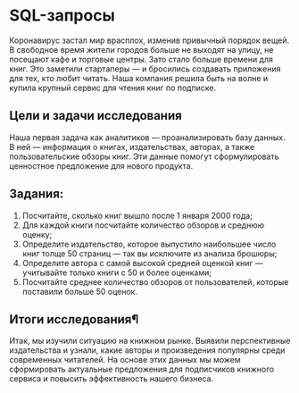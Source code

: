 # SQL-запросы
Коронавирус застал мир врасплох, изменив привычный порядок вещей. В свободное время жители городов больше не выходят на улицу, не посещают кафе и торговые центры. Зато стало больше времени для книг. Это заметили стартаперы — и бросились создавать приложения для тех, кто любит читать. Наша компания решила быть на волне и купила крупный сервис для чтения книг по подписке.

## Цели и задачи исследования
Наша первая задача как аналитиков — проанализировать базу данных. В ней — информация о книгах, издательствах, авторах, а также пользовательские обзоры книг. Эти данные помогут сформулировать ценностное предложение для нового продукта.

## Задания:
1. Посчитайте, сколько книг вышло после 1 января 2000 года;
2. Для каждой книги посчитайте количество обзоров и среднюю оценку;
3. Определите издательство, которое выпустило наибольшее число книг толще 50 страниц — так вы исключите из анализа брошюры;
4. Определите автора с самой высокой средней оценкой книг — учитывайте только книги с 50 и более оценками;
5. Посчитайте среднее количество обзоров от пользователей, которые поставили больше 50 оценок.

## Итоги исследования¶
Итак, мы изучили ситуацию на книжном рынке. Выявили перспективные издательства и узнали, какие авторы и произведения популярны среди современных читателей. На основе этих данных мы можем сформировать актуальные предложения для подписчиков книжного сервиса и повысить эффективность нашего бизнеса.
